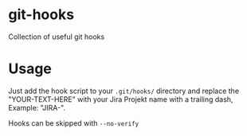 # git-hooks
Collection of useful git hooks

# Usage
Just add the hook script to your `.git/hooks/` directory and replace the "YOUR-TEXT-HERE" with your Jira Projekt name with a trailing dash, Example: "JIRA-".

Hooks can be skipped with `--no-verify` 
